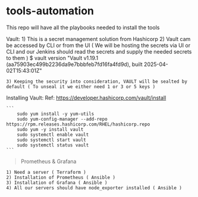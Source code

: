 # tools-automation

This repo will have all the playbooks needed to install the tools

Vault: 
    1) This is a secret management solution from Hashicorp
    2) Vault cam be accessed by CLI or from the UI ( We will be hosting the secrets via UI or CLI and our Jenkins should read the secrets and supply the needed secrets to them )
        $ vault version
        "Vault v1.19.1 (aa75903ec499b2236da9e7bbbfeb7fd16fa4fd9d), built 2025-04-02T15:43:01Z" 
    
    3) Keeping the security into consideration, VAULT will be sealted by default ( To unseal it we either need 1 or 3 or 5 keys )

Installing Vault:
    Ref: https://developer.hashicorp.com/vault/install

    ```
        sudo yum install -y yum-utils
        sudo yum-config-manager --add-repo https://rpm.releases.hashicorp.com/RHEL/hashicorp.repo
        sudo yum -y install vault
        sudo systemctl enable vault
        sudo systemctl start vault
        sudo systemctl status vault
    ```

> Prometheus & Grafana

    1) Need a server ( Terraform )
    2) Installation of Prometheus ( Ansible )
    3) Installation of Grafana ( Ansible )
    4) All our servers should have node_exporter installed ( Ansible )